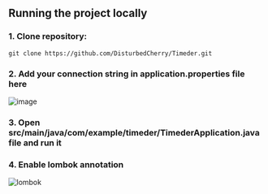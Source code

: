 ## Running the project locally

### 1. Clone repository: 
```
git clone https://github.com/DisturbedCherry/Timeder.git
```

### 2. Add your connection string in application.properties file here
![image](https://github.com/DisturbedCherry/Timeder/assets/105653616/5490259f-c5b4-473d-a2f7-9f24bd874e20)


### 3. Open src/main/java/com/example/timeder/TimederApplication.java file and run it

### 4. Enable lombok annotation
![lombok](https://github.com/DisturbedCherry/Timeder/assets/105653616/df93cbf5-8d56-473c-b6f8-179391aa5917)
